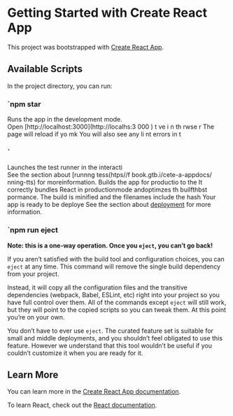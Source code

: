 # Getting Started with Create React App

This project was bootstrapped with [Create React App](https://github.com/facebook/create-react-app).

## Available Scripts 
 
In the project directory, you can run: 
### `npm star
 
Runs the app in the development mode.   
Open [http://localhost:3000](http://localhs:3 000   ) t  ve     i  n th rwse r 
The page will reload if yo mk
You will also see any li nt errors in t  
### `  
Launches the test runner in the interacti    
See the section about [runnng tess(htps//f book.gtb.i/cete-a-appdocs/ nning-tts) for moreinformation.
Builds the app for productio to the
It correctly bundles React in productionmode andoptimzes th builfthbst pormance.
The build is minified and the filenames include the hash
Your app is ready to be deploye
See the section about [deployment](https://facebook.github.io/create-react-app/docs/deployment) for more information.

### `npm run eject

**Note: this is a one-way operation. Once you `eject`, you can’t go back!**

If you aren’t satisfied with the build tool and configuration choices, you can `eject` at any time. This command will remove the single build dependency from your project.

Instead, it will copy all the configuration files and the transitive dependencies (webpack, Babel, ESLint, etc) right into your project so you have full control over them. All of the commands except `eject` will still work, but they will point to the copied scripts so you can tweak them. At this point you’re on your own.

You don’t have to ever use `eject`. The curated feature set is suitable for small and middle deployments, and you shouldn’t feel obligated to use this feature. However we understand that this tool wouldn’t be useful if you couldn’t customize it when you are ready for it.

## Learn More

You can learn more in the [Create React App documentation](https://facebook.github.io/create-react-app/docs/getting-started).

To learn React, check out the [React documentation](https://reactjs.org/).
